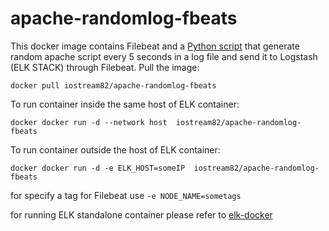# apache-randomlog-fbeats



This docker image contains Filebeat and a [Python script][RS] that generate random apache script every 5 seconds in a log file and send it to Logstash (ELK STACK) through Filebeat.
Pull the image:
```
docker pull iostream82/apache-randomlog-fbeats
```

To run container inside the same host of ELK container:
```
docker docker run -d --network host  iostream82/apache-randomlog-fbeats
```
To run container outside the  host of ELK container:
```
docker docker run -d -e ELK_HOST=someIP  iostream82/apache-randomlog-fbeats
```
for specify a tag for Filebeat use ``` -e NODE_NAME=sometags ``` 

for running ELK standalone container please refer to [elk-docker]

   [RS]: <https://github.com/kiritbasu/Fake-Apache-Log-Generator>
   [elk-docker]: <https://elk-docker.readthedocs.io/>
  

